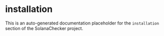 # installation
This is an auto-generated documentation placeholder for the `installation` section of the SolanaChecker project.

